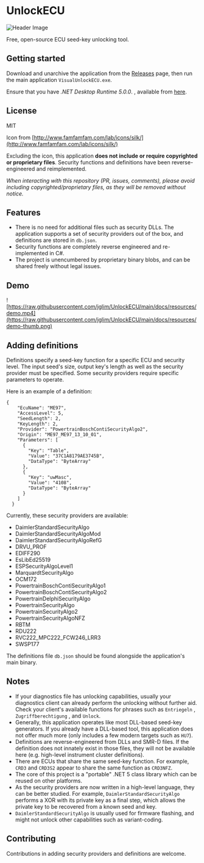 # UnlockECU

![Header Image](https://raw.githubusercontent.com/jglim/UnlockECU/main/docs/resources/header.png)

Free, open-source ECU seed-key unlocking tool. 

## Getting started

Download and unarchive the application from the [Releases](https://github.com/jglim/UnlockECU/releases/) page, then run the main application `VisualUnlockECU.exe`.

Ensure that you have *.NET Desktop Runtime 5.0.0*. , available from [here](https://dotnet.microsoft.com/download/dotnet/5.0).

## License

MIT

Icon from [http://www.famfamfam.com/lab/icons/silk/](http://www.famfamfam.com/lab/icons/silk/)

Excluding the icon, this application **does not include or require copyrighted or proprietary files**. Security functions and definitions have been reverse-engineered and reimplemented.

*When interacting with this repository (PR, issues, comments), please avoid including copyrighted/proprietary files, as they will be removed without notice.*

## Features

- There is no need for additional files such as security DLLs. The application supports a set of security providers out of the box, and definitions are stored in `db.json`.
- Security functions are completely reverse engineered and re-implemented in C#.
- The project is unencumbered by proprietary binary blobs, and can be shared freely without legal issues.

## Demo

![https://raw.githubusercontent.com/jglim/UnlockECU/main/docs/resources/demo.mp4](https://raw.githubusercontent.com/jglim/UnlockECU/main/docs/resources/demo-thumb.png)

## Adding definitions

Definitions specify a seed-key function for a specific ECU and security level. The input seed's size, output key's length as well as the security provider must be specified. Some security providers require specific parameters to operate. 

Here is an example of a definition:

```
{
    "EcuName": "ME97",
    "AccessLevel": 5,
    "SeedLength": 2,
    "KeyLength": 2,
    "Provider": "PowertrainBoschContiSecurityAlgo2",
    "Origin": "ME97_ME97_13_10_01",
    "Parameters": [
      {
        "Key": "Table",
        "Value": "37C1A8179AE3745B",
        "DataType": "ByteArray"
      },
      {
        "Key": "uwMasc",
        "Value": "4108",
        "DataType": "ByteArray"
      }
    ]
  }
```

Currently, these security providers are available:

- DaimlerStandardSecurityAlgo
- DaimlerStandardSecurityAlgoMod
- DaimlerStandardSecurityAlgoRefG
- DRVU_PROF
- EDIFF290
- EsLibEd25519
- ESPSecurityAlgoLevel1
- MarquardtSecurityAlgo
- OCM172
- PowertrainBoschContiSecurityAlgo1
- PowertrainBoschContiSecurityAlgo2
- PowertrainDelphiSecurityAlgo
- PowertrainSecurityAlgo
- PowertrainSecurityAlgo2
- PowertrainSecurityAlgoNFZ
- RBTM
- RDU222
- RVC222_MPC222_FCW246_LRR3
- SWSP177

The definitions file `db.json` should be found alongside the application's main binary.

## Notes

- If your diagnostics file has unlocking capabilities, usually your diagnostics client can already perform the unlocking without further aid. Check your client's available functions for phrases such as `Entriegeln` , `Zugriffberechtigung` , and `Unlock`.
- Generally, this application operates like most DLL-based seed-key generators. If you already have a DLL-based tool, this application does not offer much more (only includes a few modern targets such as `HU7`).
- Definitions are reverse-engineered from DLLs and SMR-D files. If the definition does not innately exist in those files, they will not be available here (e.g. high-level instrument cluster definitions).
- There are ECUs that share the same seed-key function. For example, `CRD3` and `CRD3S2` appear to share the same function as `CRD3NFZ`.
- The core of this project is a "portable" .NET 5 class library which can be reused on other platforms.
- As the security providers are now written in a high-level language, they can be better studied. For example, `DaimlerStandardSecurityAlgo` performs a XOR with its private key as a final step, which allows the private key to be recovered from a known seed and key.
- `DaimlerStandardSecurityAlgo` is usually used for firmware flashing, and might not unlock other capabilities such as variant-coding.

## Contributing

Contributions in adding security providers and definitions are welcome.